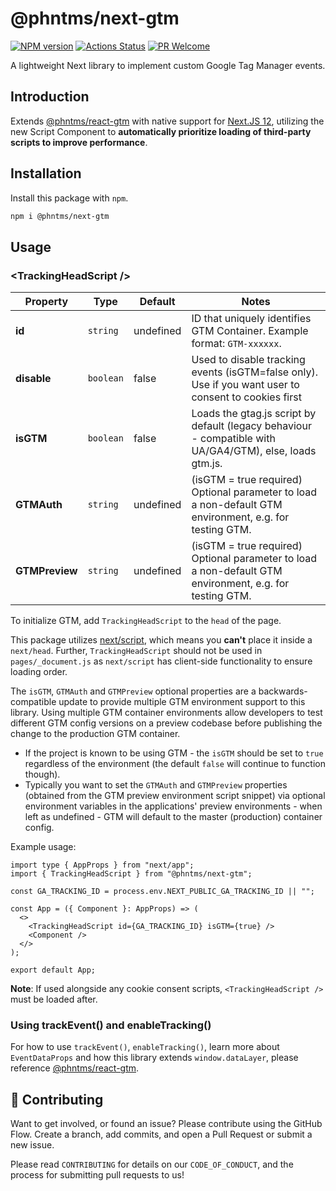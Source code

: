 # @phntms/next-gtm

[![NPM version][npm-image]][npm-url]
[![Actions Status][ci-image]][ci-url]
[![PR Welcome][npm-downloads-image]][npm-downloads-url]

A lightweight Next library to implement custom Google Tag Manager events.

## Introduction

Extends [@phntms/react-gtm](https://www.npmjs.com/package/@phntms/react-gtm) with native support for [Next.JS 12](https://nextjs.org/blog/next-12), utilizing the new Script Component to **automatically prioritize loading of third-party scripts to improve performance**.

## Installation

Install this package with `npm`.

```bash
npm i @phntms/next-gtm
```

## Usage

### &lt;TrackingHeadScript />

| Property       | Type      | Default   | Notes                                                                                                    |
| -------------- | --------- | --------- | -------------------------------------------------------------------------------------------------------- |
| **id**         | `string`  | undefined | ID that uniquely identifies GTM Container. Example format: `GTM-xxxxxx`.                                 |
| **disable**    | `boolean` | false     | Used to disable tracking events (isGTM=false only). Use if you want user to consent to cookies first     |
| **isGTM**      | `boolean` | false     | Loads the gtag.js script by default (legacy behaviour - compatible with UA/GA4/GTM), else, loads gtm.js. |
| **GTMAuth**    | `string`  | undefined | (isGTM = true required) Optional parameter to load a non-default GTM environment, e.g. for testing GTM.  |
| **GTMPreview** | `string`  | undefined | (isGTM = true required) Optional parameter to load a non-default GTM environment, e.g. for testing GTM.  |

To initialize GTM, add `TrackingHeadScript` to the `head` of the page.

This package utilizes [next/script](https://nextjs.org/docs/basic-features/script), which means you **can't** place it inside a `next/head`. Further, `TrackingHeadScript` should not be used in `pages/_document.js` as `next/script` has client-side functionality to ensure loading order.

The `isGTM`, `GTMAuth` and `GTMPreview` optional properties are a backwards-compatible update to provide multiple GTM environment support to this library. Using multiple GTM container environments allow developers to test different GTM config versions on a preview codebase before publishing the change to the production GTM container.

- If the project is known to be using GTM - the `isGTM` should be set to `true` regardless of the environment (the default `false` will continue to function though).
- Typically you want to set the `GTMAuth` and `GTMPreview` properties (obtained from the GTM preview environment script snippet) via optional environment variables in the applications' preview environments - when left as undefined - GTM will default to the master (production) container config.

Example usage:

```JSX
import type { AppProps } from "next/app";
import { TrackingHeadScript } from "@phntms/next-gtm";

const GA_TRACKING_ID = process.env.NEXT_PUBLIC_GA_TRACKING_ID || "";

const App = ({ Component }: AppProps) => (
  <>
    <TrackingHeadScript id={GA_TRACKING_ID} isGTM={true} />
    <Component />
  </>
);

export default App;
```

**Note**: If used alongside any cookie consent scripts, `<TrackingHeadScript />` must be loaded after.

### Using trackEvent() and enableTracking()

For how to use `trackEvent()`, `enableTracking()`, learn more about `EventDataProps` and how this library extends `window.dataLayer`, please reference [@phntms/react-gtm](https://www.npmjs.com/package/@phntms/react-gtm).

## 🍰 Contributing

Want to get involved, or found an issue? Please contribute using the GitHub Flow. Create a branch, add commits, and open a Pull Request or submit a new issue.

Please read `CONTRIBUTING` for details on our `CODE_OF_CONDUCT`, and the process for submitting pull requests to us!

[npm-image]: https://img.shields.io/npm/v/@phntms/next-gtm.svg?style=flat-square&logo=react
[npm-url]: https://npmjs.org/package/@phntms/next-gtm
[npm-downloads-image]: https://img.shields.io/npm/dm/@phntms/next-gtm.svg
[npm-downloads-url]: https://npmcharts.com/compare/@phntms/next-gtm?minimal=true
[ci-image]: https://github.com/phantomstudios/next-gtm/workflows/Test/badge.svg
[ci-url]: https://github.com/phantomstudios/next-gtm/actions

